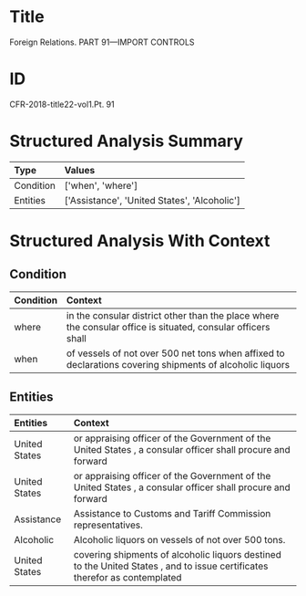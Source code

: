 # Title

 Foreign Relations. PART 91—IMPORT CONTROLS


# ID

 CFR-2018-title22-vol1.Pt. 91


# Structured Analysis Summary

| Type      | Values                                       |
|:----------|:---------------------------------------------|
| Condition | ['when', 'where']                            |
| Entities  | ['Assistance', 'United States', 'Alcoholic'] |


# Structured Analysis With Context

 


## Condition

| Condition   | Context                                                                                                      |
|:------------|:-------------------------------------------------------------------------------------------------------------|
| where       | in the consular district other than the place where the consular office is situated, consular officers shall |
| when        | of vessels of not over 500 net tons when affixed to declarations covering shipments of alcoholic liquors     |


## Entities

| Entities      | Context                                                                                                                    |
|:--------------|:---------------------------------------------------------------------------------------------------------------------------|
| United States | or appraising officer of the Government of the United States , a consular officer shall procure and forward                |
| United States | or appraising officer of the Government of the United States , a consular officer shall procure and forward                |
| Assistance    | Assistance  to Customs and Tariff Commission representatives.                                                              |
| Alcoholic     | Alcoholic  liquors on vessels of not over 500 tons.                                                                        |
| United States | covering shipments of alcoholic liquors destined to the United States , and to issue certificates therefor as contemplated |


